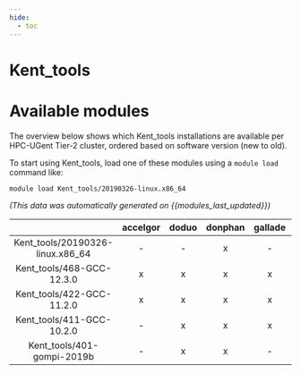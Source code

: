 ```yaml
---
hide:
  - toc
---
```


Kent_tools
==========

# Available modules


The overview below shows which Kent_tools installations are available per HPC-UGent Tier-2 cluster, ordered based on software version (new to old).

To start using Kent_tools, load one of these modules using a `module load` command like:

```shell
module load Kent_tools/20190326-linux.x86_64
```

*(This data was automatically generated on {{modules_last_updated}})*  

| |accelgor|doduo|donphan|gallade|joltik|shinx|skitty|
| :---: | :---: | :---: | :---: | :---: | :---: | :---: | :---: |
|Kent_tools/20190326-linux.x86_64|-|-|x|-|-|-|-|
|Kent_tools/468-GCC-12.3.0|x|x|x|x|-|-|-|
|Kent_tools/422-GCC-11.2.0|x|x|x|x|-|-|-|
|Kent_tools/411-GCC-10.2.0|-|x|x|x|-|-|-|
|Kent_tools/401-gompi-2019b|-|x|x|-|-|-|-|
